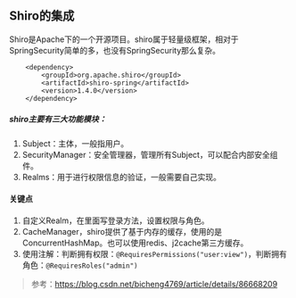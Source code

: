 ## Shiro的集成
Shiro是Apache下的一个开源项目。shiro属于轻量级框架，相对于SpringSecurity简单的多，也没有SpringSecurity那么复杂。
```
    <dependency>
        <groupId>org.apache.shiro</groupId>
        <artifactId>shiro-spring</artifactId>
        <version>1.4.0</version>
    </dependency>
```

##### shiro主要有三大功能模块：
1. Subject：主体，一般指用户。
2. SecurityManager：安全管理器，管理所有Subject，可以配合内部安全组件。
3. Realms：用于进行权限信息的验证，一般需要自己实现。

#### 关键点
1. 自定义Realm，在里面写登录方法，设置权限与角色。
2. CacheManager，shiro提供了基于内存的缓存，使用的是ConcurrentHashMap。也可以使用redis、j2cache第三方缓存。
3. 使用注解：判断拥有权限：`@RequiresPermissions("user:view")`，判断拥有角色：`@RequiresRoles("admin")`

> 参考：https://blog.csdn.net/bicheng4769/article/details/86668209
